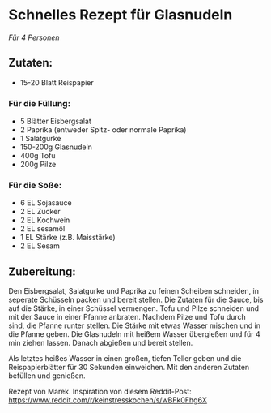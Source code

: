 # Schnelles Rezept für Glasnudeln
*Für 4 Personen*
## Zutaten:
- 15-20 Blatt Reispapier 
### Für die Füllung:
- 5 Blätter Eisbergsalat
- 2 Paprika (entweder Spitz- oder normale Paprika)
- 1 Salatgurke
- 150-200g Glasnudeln
- 400g Tofu
- 200g Pilze
### Für die Soße:
- 6 EL Sojasauce
- 2 EL Zucker 
- 2 EL Kochwein
- 2 EL sesamöl
- 1 EL Stärke (z.B. Maisstärke)
- 2 EL Sesam

## Zubereitung:
Den Eisbergsalat, Salatgurke und Paprika zu feinen Scheiben schneiden, in seperate Schüsseln packen und bereit stellen.
Die Zutaten für die Sauce, bis auf die Stärke, in einer Schüssel vermengen. Tofu und Pilze schneiden und mit der Sauce in einer Pfanne anbraten. Nachdem Pilze und Tofu durch sind, die Pfanne runter stellen. Die Stärke mit etwas Wasser mischen und in die Pfanne geben.
Die Glasnudeln mit heißem Wasser übergießen und für 4 min ziehen lassen. Danach abgießen und bereit stellen.

Als letztes heißes Wasser in einen großen, tiefen Teller geben und die Reispapierblätter für 30 Sekunden einweichen. Mit den anderen Zutaten befüllen und genießen.

Rezept von Marek.
Inspiration von diesem Reddit-Post:
https://www.reddit.com/r/keinstresskochen/s/wBFk0Fhg6X